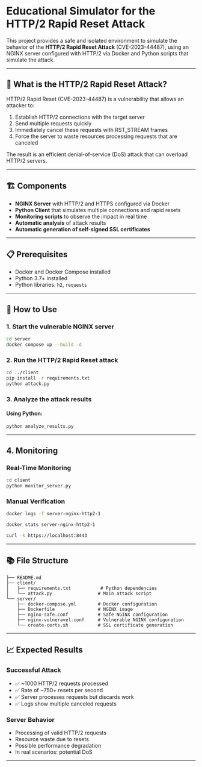 # Educational Simulator for the HTTP/2 Rapid Reset Attack

This project provides a safe and isolated environment to simulate the behavior of the **HTTP/2 Rapid Reset Attack** (CVE-2023-44487), using an NGINX server configured with HTTP/2 via Docker and Python scripts that simulate the attack.

---

## 🎯 What is the HTTP/2 Rapid Reset Attack?

HTTP/2 Rapid Reset (CVE-2023-44487) is a vulnerability that allows an attacker to:
1. Establish HTTP/2 connections with the target server
2. Send multiple requests quickly
3. Immediately cancel these requests with RST_STREAM frames
4. Force the server to waste resources processing requests that are canceled

The result is an efficient denial-of-service (DoS) attack that can overload HTTP/2 servers.

---

## 🏗️ Components

- **NGINX Server** with HTTP/2 and HTTPS configured via Docker
- **Python Client** that simulates multiple connections and rapid resets
- **Monitoring scripts** to observe the impact in real time
- **Automatic analysis** of attack results
- **Automatic generation of self-signed SSL certificates**

---

## 📋 Prerequisites

- Docker and Docker Compose installed
- Python 3.7+ installed
- Python libraries: `h2`, `requests`

---

## 🚀 How to Use

### 1. Start the vulnerable NGINX server
```bash
cd server
docker compose up --build -d
```

### 2. Run the HTTP/2 Rapid Reset attack
```bash
cd ../client
pip install -r requirements.txt
python attack.py
```

### 3. Analyze the attack results

#### Using Python:
```bash
python analyze_results.py
```

---

## 4. Monitoring

### Real-Time Monitoring
```bash
cd client
python monitor_server.py
```

### Manual Verification
```bash
docker logs -f server-nginx-http2-1

docker stats server-nginx-http2-1

curl -k https://localhost:8443
```

---

## 📚 File Structure

```
├── README.md
├── client/
│   ├── requirements.txt           # Python dependencies
│   └── attack.py                 # Main attack script
└── server/
    ├── docker-compose.yml        # Docker configuration
    ├── Dockerfile                # NGINX image
    ├── nginx-safe.conf           # Safe NGINX configuration
    ├── nginx-vulneravel.conf     # Vulnerable NGINX configuration
    └── create-certs.sh           # SSL certificate generation
```

---

## 📈 Expected Results

### Successful Attack
- ✅ ~1000 HTTP/2 requests processed
- ✅ Rate of ~750+ resets per second
- ✅ Server processes requests but discards work
- ✅ Logs show multiple canceled requests

### Server Behavior
- Processing of valid HTTP/2 requests
- Resource waste due to resets
- Possible performance degradation
- In real scenarios: potential DoS

---

